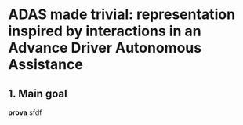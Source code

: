 # ADAS made trivial: representation inspired by interactions in an Advance Driver Autonomous Assistance
## 1. Main goal

**prova**
sfdf
